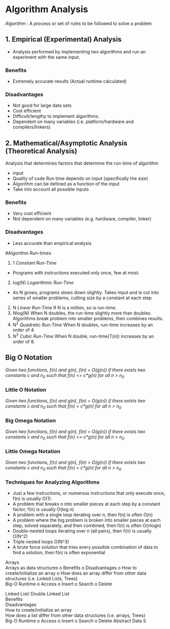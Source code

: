 # Algorithm Analysis 
_Algorithm_ : A process or set of rules to be followed to solve a problem
	
## 1. Empirical (Experimental) Analysis
* Analysis performed by implementing two algorithms and run an experiment with the same input.
### Benefits
* Extremely accurate results (Actual runtime calculated)
### Disadvantages
* Not good for large data sets
* Cost efficient
* Difficult/lengthy to implement algorithms.
* Dependent on many variables (i.e. platform/hardware and compilers/linkers)

## 2. Mathematical/Asymptotic Analysis (Theoretical Analysis)
Analysis that determines factors that determine the run-time of algorithm
* input
* Quality of code
Run time depends on input (specifically the size)
* Algorithm can be defined as a function of the input
* Take into account all possible inputs
### Benefits
* Very cost efficient
* Not dependent on many variables (e.g. hardware, compiler, linker)
### Disadvantages
* Less accurate than empirical analysis

#Algorithm Run-times
1. 1 _Constant Run-Time_
* Programs with instructions executed only once, few at most.
2. log(N) _Logarithmic Run-Time_
* As N grows, programs slows down slightly. Takes input and is cut into series of smaller problems, cutting size by a constant at each step
2. N _Linear Run-Time_
If N is a million, so is run-time.
3. Nlog(N)
When N doubles, the run-time slightly more than doubles. Algorithms break problem into smaller problems, then combines results.
4. N<sup>2</sup> _Quadratic Run-Time_
When N doubles, run-time increases by an order of 4.
5. N<sup>3</sup> _Cubic Run-Time_
When N double, run-time(T(n)) increases by an order of 8.
## Big O Notation
_Given two functions, f(n) and g(n), f(n) = O(g(n)) if there exists two constants c and n<sub>0</sub> such that f(n) <= c*g(n) for all n > n<sub>0</sub>_
### Little O Notation
_Given two functions, f(n) and g(n), f(n) = O(g(n)) if there exists two constants c and n<sub>0</sub> such that f(n) < c*g(n) for all n > n<sub>0</sub>_
### Big Omega Notation
_Given two functions, f(n) and g(n), f(n) = O(g(n)) if there exists two constants c and n<sub>0</sub> such that f(n) >= c*g(n) for all n > n<sub>0</sub>_
### Little Omega Notation
_Given two functions, f(n) and g(n), f(n) = O(g(n)) if there exists two constants c and n<sub>0</sub> such that f(n) > c*g(n) for all n > n<sub>0</sub>_
### Techniques for Analyzing Algorithms
* Just a few instructions, or numerous instructions that only execute once, f(n) is usually O(1).
* A problem that breaks n into smaller pieces at each step by a constant factor, f(n) is usually O(log n)
* A problem with a single loop iterating over n, then f(n) is often O(n)
* A problem where the big problem is broken into smaller pieces at each step, solved separately, and then combined, then f(n) is often O(nlogn)
* Double-nested loops iterating over n (all pairs), then f(n) is usually O(N^2)
* Triple nested loops O(N^3)
* A brute force solution that tries every possible combination of data to find a solution, then f(n) is often exponential


Arrays  
Arrays as data structures 
o Benefits 
o Disadvantages 
o How to create/initialize an array 
o How does an array differ from other data structures (i.e. Linked Lists, Trees)  
Big-O Runtime 
o Access 
o Insert 
o Search 
o Delete 

Linked List/ Double Linked List  
Benefits  
Disadvantages  
How to create/initialize an array  
How does a list differ from other data structures (i.e. arrays, Trees)  
Big-O Runtime 
o Access 
o Insert 
o Search 
o Delete Abstract Data S
